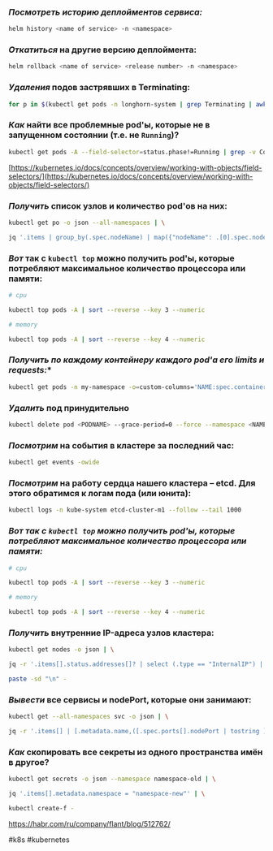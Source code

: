 ### *Посмотреть историю деплойментов сервиса:*
```bash
helm history <name of service> -n <namespace>
```
### *Откатиться* на другие версию деплоймента:
```bash
helm rollback <name of service> <release number> -n <namespace>
```
### *Удаления* подов застрявших в Terminating:
```bash
for p in $(kubectl get pods -n longhorn-system | grep Terminating | awk '{print $1}'); do kubectl delete pod $p -n longhorn-system --force --grace-period=0; done
```
### *Как* найти все проблемные pod'ы, которые не в запущенном состоянии (т.е. не `Running`)?
```bash
kubectl get pods -A --field-selector=status.phase!=Running | grep -v Complete
```
[https://kubernetes.io/docs/concepts/overview/working-with-objects/field-selectors/](https://kubernetes.io/docs/concepts/overview/working-with-objects/field-selectors/)
### *Получить* список узлов и количество pod'ов на них:
```bash
kubectl get po -o json --all-namespaces | \

jq '.items | group_by(.spec.nodeName) | map({"nodeName": .[0].spec.nodeName, "count": length}) | sort_by(.count)'
```
### *Вот* так с `kubectl top` можно получить pod'ы, которые потребляют максимальное количество процессора или памяти:
```bash
# cpu

kubectl top pods -A | sort --reverse --key 3 --numeric

# memory

kubectl top pods -A | sort --reverse --key 4 --numeric
```
### *Получить по каждому контейнеру каждого pod'а его limits и requests:**
```bash
kubectl get pods -n my-namespace -o=custom-columns='NAME:spec.containers[*].name,MEMREQ:spec.containers[*].resources.requests.memory,MEMLIM:spec.containers[*].resources.limits.memory,CPUREQ:spec.containers[*].resources.requests.cpu,CPULIM:spec.containers[*].resources.limits.cpu'
```
### *Удалить* под принудительно
```bash
kubectl delete pod <PODNAME> --grace-period=0 --force --namespace <NAMESPACE>
```
### *Посмотрим* на события в кластере за последний час:
```bash
kubectl get events -owide
```
### *Посмотрим* на работу сердца нашего кластера – etcd. Для этого обратимся к логам пода (или юнита):
```bash
kubectl logs -n kube-system etcd-cluster-m1 --follow --tail 1000
```
### *Вот так с `kubectl top` можно получить pod'ы, которые потребляют максимальное количество процессора или памяти:*
```bash
# cpu

kubectl top pods -A | sort --reverse --key 3 --numeric

# memory

kubectl top pods -A | sort --reverse --key 4 --numeric
```
### *Получить* внутренние IP-адреса узлов кластера:
```bash
kubectl get nodes -o json | \

jq -r '.items[].status.addresses[]? | select (.type == "InternalIP") | .address' | \

paste -sd "\n" -
```
### *Вывести* все сервисы и nodePort, которые они занимают:
```bash
kubectl get --all-namespaces svc -o json | \

jq -r '.items[] | [.metadata.name,([.spec.ports[].nodePort | tostring ] | join("|"))]| @tsv'
```
### *Как* скопировать все секреты из одного пространства имён в другое?
```bash
kubectl get secrets -o json --namespace namespace-old | \

jq '.items[].metadata.namespace = "namespace-new"' | \

kubectl create-f -
```
https://habr.com/ru/company/flant/blog/512762/


#k8s #kubernetes